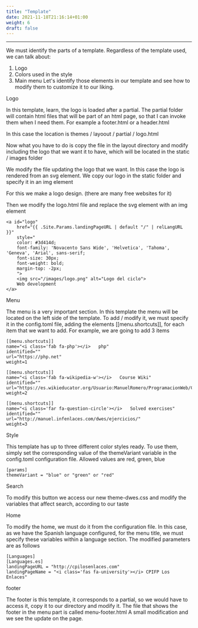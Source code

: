 ```yaml
---
title: "Template"
date: 2021-11-18T21:16:14+01:00
weight: 6
draft: false
---
```

***
We must identify the parts of a template. Regardless of the template used, we can talk about:

1. Logo
2. Colors used in the style
3. Main menu Let's identify those elements in our template and see how to modify them to customize it to our liking.

Logo

In this template, learn, the logo is loaded after a partial. The partial folder will contain html files that will be part of an html page, so that I can invoke them when I need them. For example a footer.html or a header.html

In this case the location is themes / layoout / partial / logo.html

Now what you have to do is copy the file in the layout directory and modify including the logo that we want it to have, which will be located in the static / images folder

We modify the file updating the logo that we want. In this case the logo is rendered from an svg element. We copy our logo in the static folder and specify it in an img element

For this we make a logo design. (there are many free websites for it)

Then we modify the logo.html file and replace the svg element with an img element

    <a id="logo"
        href="{{ .Site.Params.landingPageURL | default "/" | relLangURL }}"
        style="
        color: #3d414d;
        font-family: 'Novacento Sans Wide', 'Helvetica', 'Tahoma', 'Geneva', 'Arial', sans-serif;
        font-size: 30px;
        font-weight: bold;
        margin-top: -2px;
        ">
        <img src="/images/logo.png" alt="Logo del ciclo">
        Web development
    </a>

Menu

The menu is a very important section. In this template the menu will be located on the left side of the template. To add / modify it, we must specify it in the config.toml file, adding the elements [[menu.shortcuts]], for each item that we want to add. For example, we are going to add 3 items

    [[menu.shortcuts]]
    name="<i class='fab fa-php'></i>   php"
    identified=""
    url="https://php.net"
    weight=1

    [[menu.shortcuts]]
    name="<i class='fab fa-wikipedia-w'></i>   Course Wiki"
    identified=""
    url="https://es.wikieducator.org/Usuario:ManuelRomero/ProgramacionWeb/Contenido"
    weight=2

    [[menu.shortcuts]]
    name="<i class='far fa-question-circle'></i>   Solved exercises"
    identified=""
    url="http://manuel.infenlaces.com/dwes/ejercicios/"
    weight=3

Style

This template has up to three different color styles ready. To use them, simply set the corresponding value of the themeVariant variable in the config.toml configuration file. Allowed values ​​are red, green, blue

    [params]
    themeVariant = "blue" or "green" or "red"

Search

To modify this button we access our new theme-dwes.css and modify the variables that affect search, according to our taste

Home

To modify the home, we must do it from the configuration file. In this case, as we have the Spanish language configured, for the menu title, we must specify these variables within a language section. The modified parameters are as follows

    [Languages]
    [Languages.es]
    landingPageURL = "http://cpilosenlaces.com"
    landingPageName = "<i class='fas fa-university'></i> CPIFP Los Enlaces"

footer

The footer is this template, it corresponds to a partial, so we would have to access it, copy it to our directory and modify it. The file that shows the footer in the menu part is called menu-footer.html A small modification and we see the update on the page.
